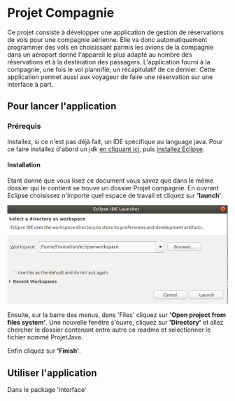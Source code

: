 # Projet Compagnie

Ce projet consiste à développer une application de gestion de réservations de vols pour une compagnie aérienne. Elle va donc automatiquement programmer des vols en choisissant parmis les avions de la compagnie dans un aéroport donné l'appareil le plus adapté au nombre des réservations et à la destination des passagers. 
L'application fourni à la compagnie, une fois le vol plannifié, un récapitulatif de ce dernier.
Cette application permet aussi aux voyageur de faire une réservation sur une interface à part.

## Pour lancer l'application

### Prérequis

Installez, si ce n'est pas déjà fait, un IDE spécifique au language java. Pour ce faire installez d'abord un jdk [en cliquant ici](https://www.oracle.com/technetwork/java/javase/downloads/jdk8-downloads-2133151.html), puis [installez Eclipse](https://www.eclipse.org/downloads/download.php?file=/oomph/epp/2019-03/R/eclipse-inst-linux64.tar.gz).

#### Installation

Etant donné que vous lisez ce document vous savez que dans le même dossier qui le contient se trouve un dossier Projet compagnie.
En ouvrant Eclipse choisissez n'importe quel espace de travail et cliquez sur **'launch'**.

![Screenshot](https://github.com/FlorentinBr/ProjetCompagnie/blob/master/Capture%20d%E2%80%99%C3%A9cran%20de%202019-05-09%2010-41-44.png)

Ensuite, sur la barre des menus, dans 'Files' cliquez sur **'Open project from files system'**.
Une nouvelle fenêtre s'ouvre, cliquez sur **'Directory'** et allez chercher le dossier contenant entre autre ce readme et selectionner le fichier nommé ProjetJava. 

Enfin cliquez sur **'Finish'**.

## Utiliser l'application
Dans le package 'interface'







